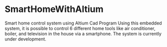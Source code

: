 # SmartHomeWithAltium
Smart home control system using Altium Cad Program
Using this embedded system, it is possible to control 6 different home tools like air conditioner, boiler, and television in the house via a smartphone. The system is currently under development. 
